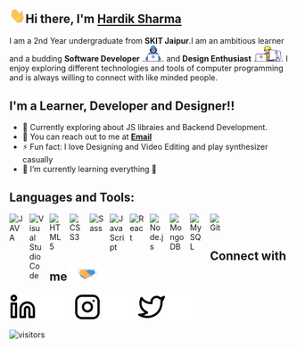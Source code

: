 ## <img src="Assets/Hi.gif" width="29">Hi there, I'm [Hardik Sharma](www.linkedin.com/in/hardik-sharma8/)

<p>
    I am a 2nd Year undergraduate from <b>SKIT Jaipur</b>.I am an ambitious learner and a budding <b>Software Developer</b> <img src="Assets/Developer.gif" width="40px"> and <b>Design Enthusiast</b> <img src="Assets/Designer.gif" width="50px">. I enjoy exploring different technologies and tools of computer programming and is always willing to connect with like minded people.
</p>

## I'm a Learner, Developer and Designer!!

- 🔭 Currently exploring about JS libraies and Backend Development. 
- 🥅 You can reach out to me at **[Email](hardiksharma@602gmail.com)**
- ⚡ Fun fact: I love Designing and Video Editing and play synthesizer casually
- 🌱 I’m currently learning everything 🤣

## Languages and Tools:

<img align="left" alt="JAVA" width="26px" src="https://cdn.jsdelivr.net/gh/devicons/devicon/icons/java/java-original.svg" style="padding-right:10px;" />
<img align="left" alt="Visual Studio Code" width="26px" src="https://cdn.jsdelivr.net/gh/devicons/devicon/icons/vscode/vscode-original.svg" style="padding-right:10px;" />
<img align="left" alt="HTML5" width="26px" src="https://cdn.jsdelivr.net/gh/devicons/devicon/icons/html5/html5-original.svg" style="padding-right:10px;" />
<img align="left" alt="CSS3" width="26px" src="https://cdn.jsdelivr.net/gh/devicons/devicon/icons/css3/css3-original.svg" style="padding-right:10px;" />
<img align="left" alt="Sass" width="26px" src="https://cdn.jsdelivr.net/gh/devicons/devicon/icons/sass/sass-original.svg" style="padding-right:10px;" />
<img align="left" alt="JavaScript" width="26px" src="https://cdn.jsdelivr.net/gh/devicons/devicon/icons/javascript/javascript-original.svg" style="padding-right:10px;" />
<img align="left" alt="React" width="26px" src="https://cdn.jsdelivr.net/gh/devicons/devicon/icons/react/react-original.svg" style="padding-right:10px;" />
<img align="left" alt="Node.js" width="26px" src="https://cdn.jsdelivr.net/gh/devicons/devicon/icons/nodejs/nodejs-original.svg" style="padding-right:10px;" />
<img align="left" alt="MongoDB" width="26px" src="https://cdn.jsdelivr.net/gh/devicons/devicon/icons/mongodb/mongodb-original.svg" style="padding-right:10px;" />
<img align="left" alt="MySQL" width="26px" src="https://cdn.jsdelivr.net/gh/devicons/devicon/icons/mysql/mysql-original.svg" style="padding-right:10px;" />
<img align="left" alt="Git" width="26px" src="https://cdn.jsdelivr.net/gh/devicons/devicon/icons/git/git-original.svg" style="padding-right:10px;" />
<br />
<br />

## Connect with me<img src="Assets/Handshake.gif" height="32px">

[![website](./Assets/linkedin-light.svg)](https://www.linkedin.com/in/hardik-sharma8#gh-light-mode-only)
[![website](./Assets/linkedin-dark.svg)](https://www.linkedin.com/in/hardik-sharma8#gh-dark-mode-only)
&nbsp;&nbsp;
[![website](./Assets/instagram-light.svg)](https://www.instagram.com/_h.a.r.d.i.k#gh-light-mode-only)
[![website](./Assets/instagram-dark.svg)](https://www.instagram.com/_h.a.r.d.i.k#gh-dark-mode-only)
&nbsp;&nbsp;
[![website](./Assets/twitter-light.svg)](https://twitter.com/hardik602sharma#gh-light-mode-only)
[![website](./Assets/twitter-dark.svg)](https://twitter.com/hardik602sharma#gh-dark-mode-only)


![visitors](https://visitor-badge.laobi.icu/badge?page_id=HARDIK-SHARMA-08.HARDIK-SHARMA-08)